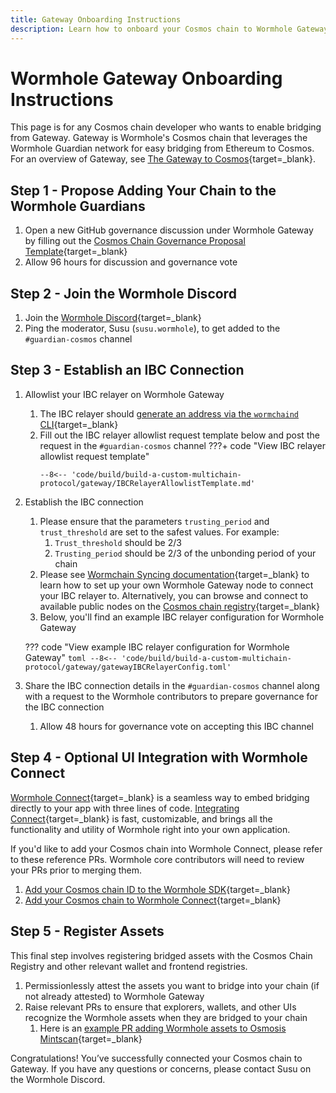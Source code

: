 ```yaml
---
title: Gateway Onboarding Instructions
description: Learn how to onboard your Cosmos chain to Wormhole Gateway, including how to satisfy the requisite governance proposals, IBC setup, and UI integration. 
---
```


# Wormhole Gateway Onboarding Instructions

This page is for any Cosmos chain developer who wants to enable bridging from Gateway. Gateway is Wormhole's Cosmos chain that leverages the Wormhole Guardian network for easy bridging from Ethereum to Cosmos. For an overview of Gateway, see [The Gateway to Cosmos](https://wormhole.com/gateway/){target=\_blank}.

## Step 1 - Propose Adding Your Chain to the Wormhole Guardians

1. Open a new GitHub governance discussion under Wormhole Gateway by filling out the [Cosmos Chain Governance Proposal Template](https://github.com/wormhole-foundation/wormhole/discussions/new?category=gateway){target=\_blank}
2. Allow 96 hours for discussion and governance vote

## Step 2 - Join the Wormhole Discord

1. Join the [Wormhole Discord](https://discord.gg/wormholecrypto){target=\_blank}
2. Ping the moderator, Susu (`susu.wormhole`), to get added to the `#guardian-cosmos` channel

## Step 3 - Establish an IBC Connection

1. Allowlist your IBC relayer on Wormhole Gateway

    1. The IBC relayer should [generate an address via the `wormchaind` CLI](https://github.com/wormhole-foundation/wormhole/tree/main/wormchain){target=\_blank}
    2. Fill out the IBC relayer allowlist request template below and post the request in the `#guardian-cosmos` channel
    ???+ code "View IBC relayer allowlist request template"
        ```text
        --8<-- 'code/build/build-a-custom-multichain-protocol/gateway/IBCRelayerAllowlistTemplate.md'
        ```

2. Establish the IBC connection

    1. Please ensure that the parameters `trusting_period` and `trust_threshold` are set to the safest values. For example:
        1. `Trust_threshold` should be 2/3
        2. `Trusting_period` should be 2/3 of the unbonding period of your chain
    2. Please see [Wormchain Syncing documentation](https://github.com/wormhole-foundation/wormhole/blob/main/wormchain/syncing.md){target=\_blank} to learn how to set up your own Wormhole Gateway node to connect your IBC relayer to. Alternatively, you can browse and connect to available public nodes on the [Cosmos chain registry](https://github.com/cosmos/chain-registry/blob/master/gateway/chain.json){target=\_blank}
    3. Below, you'll find an example IBC relayer configuration for Wormhole Gateway

    ??? code "View example IBC relayer configuration for Wormhole Gateway"
        ```toml
        --8<-- 'code/build/build-a-custom-multichain-protocol/gateway/gatewayIBCRelayerConfig.toml'
        ```

3. Share the IBC connection details in the `#guardian-cosmos` channel along with a request to the Wormhole contributors to prepare governance for the IBC connection

    1. Allow 48 hours for governance vote on accepting this IBC channel

## Step 4 - Optional UI Integration with Wormhole Connect

[Wormhole Connect](https://wormhole.com/connect/){target=\_blank} is a seamless way to embed bridging directly to your app with three lines of code. [Integrating Connect](https://wormhole-connect-builder.netlify.app/){target=\_blank} is fast, customizable, and brings all the functionality and utility of Wormhole right into your own application. 

If you'd like to add your Cosmos chain into Wormhole Connect, please refer to these reference PRs. Wormhole core contributors will need to review your PRs prior to merging them.

1. [Add your Cosmos chain ID to the Wormhole SDK](https://github.com/wormhole-foundation/wormhole/pull/3381/files){target=\_blank}
2. [Add your Cosmos chain to Wormhole Connect](https://github.com/wormhole-foundation/wormhole-connect/pull/1009/files){target=\_blank}

## Step 5 - Register Assets

This final step involves registering bridged assets with the Cosmos Chain Registry and other relevant wallet and frontend registries.

1. Permissionlessly attest the assets you want to bridge into your chain (if not already attested) to Wormhole Gateway
2. Raise relevant PRs to ensure that explorers, wallets, and other UIs recognize the Wormhole assets when they are bridged to your chain
    1. Here is an [example PR adding Wormhole assets to Osmosis Mintscan](https://github.com/cosmostation/chainlist/pull/865){target=\_blank}

Congratulations! You’ve successfully connected your Cosmos chain to Gateway. If you have any questions or concerns, please contact Susu on the Wormhole Discord.